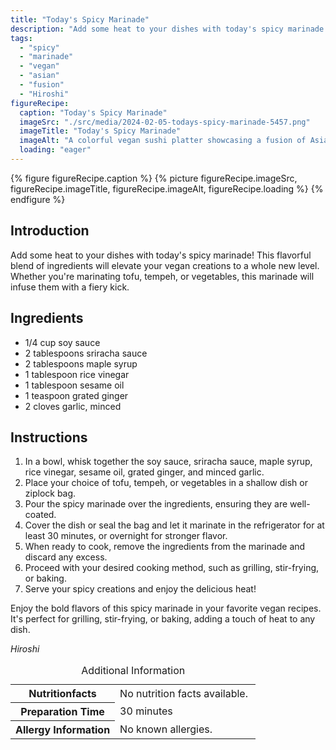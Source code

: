 ```yaml
---
title: "Today's Spicy Marinade"
description: "Add some heat to your dishes with today's spicy marinade! This flavorful blend of ingredients will infuse your vegan creations with a fiery kick. Perfect for grilling, stir-frying, or baking."
tags:
  - "spicy"
  - "marinade"
  - "vegan"
  - "asian"
  - "fusion"
  - "Hiroshi"
figureRecipe: 
  caption: "Today's Spicy Marinade"
  imageSrc: "./src/media/2024-02-05-todays-spicy-marinade-5457.png"
  imageTitle: "Today's Spicy Marinade"
  imageAlt: "A colorful vegan sushi platter showcasing a fusion of Asian flavors, with vibrant vegetables and marinated tofu, symbolizing innovative plant-based cuisine."
  loading: "eager"
---
```


{% figure figureRecipe.caption %}
{% picture figureRecipe.imageSrc, figureRecipe.imageTitle, figureRecipe.imageAlt, figureRecipe.loading %}
{% endfigure %}

## Introduction

Add some heat to your dishes with today's spicy marinade! This flavorful blend of ingredients will elevate your vegan creations to a whole new level. Whether you're marinating tofu, tempeh, or vegetables, this marinade will infuse them with a fiery kick.

## Ingredients

- 1/4 cup soy sauce
- 2 tablespoons sriracha sauce
- 2 tablespoons maple syrup
- 1 tablespoon rice vinegar
- 1 tablespoon sesame oil
- 1 teaspoon grated ginger
- 2 cloves garlic, minced

## Instructions

1. In a bowl, whisk together the soy sauce, sriracha sauce, maple syrup, rice vinegar, sesame oil, grated ginger, and minced garlic.
2. Place your choice of tofu, tempeh, or vegetables in a shallow dish or ziplock bag.
3. Pour the spicy marinade over the ingredients, ensuring they are well-coated.
4. Cover the dish or seal the bag and let it marinate in the refrigerator for at least 30 minutes, or overnight for stronger flavor.
5. When ready to cook, remove the ingredients from the marinade and discard any excess.
6. Proceed with your desired cooking method, such as grilling, stir-frying, or baking.
7. Serve your spicy creations and enjoy the delicious heat!

Enjoy the bold flavors of this spicy marinade in your favorite vegan recipes. It's perfect for grilling, stir-frying, or baking, adding a touch of heat to any dish.

*Hiroshi*

<table><caption class='sr-only'>Additional Information</caption><tr><th>Nutritionfacts</th><td>No nutrition facts available.&nbsp;</td></tr><tr><th>Preparation Time</th><td>30 minutes&nbsp;</td></tr><tr><th>Allergy Information</th><td>No known allergies.&nbsp;</td></tr></table>

